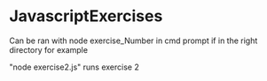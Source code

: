 # JavascriptExercises

Can be ran with node exercise_Number in cmd prompt if in the right directory for example

"node exercise2.js" runs exercise 2 
